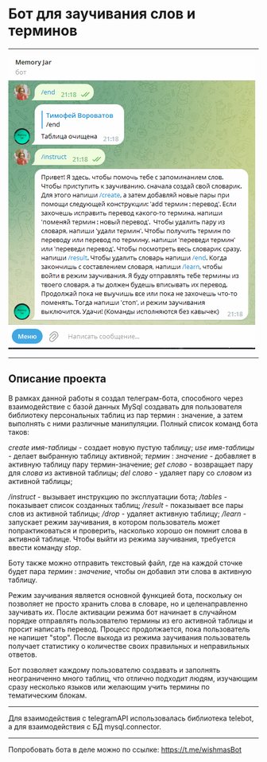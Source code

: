 # Бот для заучивания слов и терминов

---

![preview](bot_gif.gif)

---

## Описание проекта
В рамках данной работы я создал телеграм-бота, способного через взаимодействие с базой данных MySql создавать для пользователя библиотеку персональных таблиц из пар термин : значение, а затем выполнять с ними различные манипуляции. Полный список команд бота таков:

*create* _имя-таблицы_ - создает новую пустую таблицу;
*use* _имя-таблицы_ - делает выбранную таблицу активной;
_термин_ : _значение_ - добавляет в активную таблицу пару термин-значение;
*get* _слово_ - возвращает пару для _слова_ из активной таблицы;
*del* _слово_ - удаляет пару со _словом_ из активной таблицы;

*/instruct* - вызывает инструкцию по эксплуатации бота;
*/tables* - показывает список созданных таблиц;
*/result* - показывает все пары слов из активной таблицы;
*/drop* - удаляет активную таблицу;
*/learn* - запускает режим заучивания, в котором пользователь может попрактиковаться и проверить, насколько хорошо он помнит слова в активной таблице.
Чтобы выйти из режима заучивания, требуется ввести команду *stop*.

Боту также можно отправить текстовый файл, где на каждой сточке будет пара _термин_ : _значение_, чтобы он добавил эти слова в активную таблицу.

Режим заучивания является основной функцией бота, поскольку он позволяет не просто хранить слова в словаре, но и целенаправленно заучивать их. После активации режима бот начинает в случайном порядке отправлять пользователю термины из его активной таблицы и просит написать перевод. Процесс продолжается, пока пользователь не напишет "stop". После выхода из режима заучивания пользователь получает статистику о количестве своих правильных и неправильных ответов.

Бот позволяет каждому пользователю создавать и заполнять неограниченно много таблиц, что отлично подходит людям, изучающим сразу несколько языков или желающим учить термины по тематическим блокам.

---

Для взаимодействия с telegramAPI использовалась библиотека telebot, а для взаимодействия с БД mysql.connector.

---

Попробовать бота в деле можно по ссылке: https://t.me/wishmasBot
